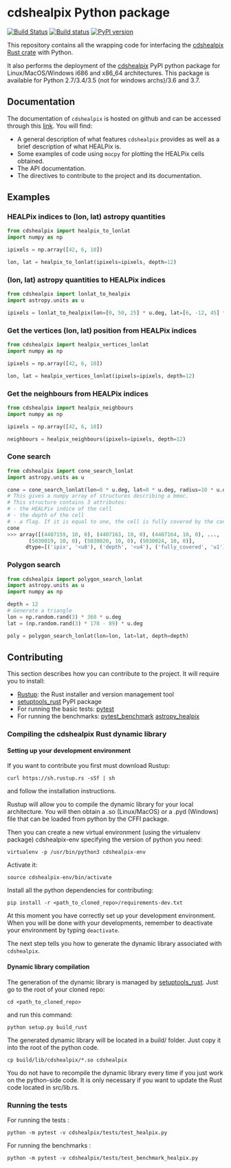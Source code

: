 # cdshealpix Python package

[![Build Status](https://travis-ci.org/cds-astro/cds-healpix-python.svg?branch=master)](https://travis-ci.org/cds-astro/cds-healpix-python) [![Build status](https://ci.appveyor.com/api/projects/status/obx59vfwehpxf13g/branch/master?svg=true)](https://ci.appveyor.com/project/bmatthieu3/cds-healpix-python/branch/master) [![PyPI version](https://badge.fury.io/py/cdshealpix.svg)](https://badge.fury.io/py/cdshealpix)

This repository contains all the wrapping code for interfacing the [cdshealpix Rust crate](https://github.com/cds-astro/cds-healpix-rust) with Python.

It also performs the deployment of the [cdshealpix](https://pypi.org/project/cdshealpix/) PyPI python package for Linux/MacOS/Windows i686 and x86_64 architectures.
This package is available for Python 2.7/3.4/3.5 (not for windows archs)/3.6 and 3.7.

## Documentation

The documentation of `cdshealpix` is hosted on github and can be accessed through this [link](https://cds-astro.github.io/cds-healpix-python/). You will find:

- A general description of what features `cdshealpix` provides as well as a brief description of what HEALPix is.
- Some examples of code using `mocpy` for plotting the HEALPix cells obtained.
- The API documentation.
- The directives to contribute to the project and its documentation.

## Examples

### HEALPix indices to (lon, lat) astropy quantities

```python
from cdshealpix import healpix_to_lonlat
import numpy as np

ipixels = np.array([42, 6, 10])

lon, lat = healpix_to_lonlat(ipixels=ipixels, depth=12)
```

### (lon, lat) astropy quantities to HEALPix indices

```python
from cdshealpix import lonlat_to_healpix
import astropy.units as u

ipixels = lonlat_to_healpix(lon=[0, 50, 25] * u.deg, lat=[6, -12, 45] * u.deg, depth=12)
```

### Get the vertices (lon, lat) position from HEALPix indices

```python
from cdshealpix import healpix_vertices_lonlat
import numpy as np

ipixels = np.array([42, 6, 10])

lon, lat = healpix_vertices_lonlat(ipixels=ipixels, depth=12)
```

### Get the neighbours from HEALPix indices

```python
from cdshealpix import healpix_neighbours
import numpy as np

ipixels = np.array([42, 6, 10])

neighbours = healpix_neighbours(ipixels=ipixels, depth=12)
```

### Cone search

```python
from cdshealpix import cone_search_lonlat
import astropy.units as u

cone = cone_search_lonlat(lon=0 * u.deg, lat=0 * u.deg, radius=10 * u.deg, depth=10, delta_depth=2)
# This gives a numpy array of structures describing a bmoc.
# This structure contains 3 attributes:
# - the HEALPix indice of the cell
# - the depth of the cell
# - a flag. If it is equal to one, the cell is fully covered by the cone. If it is equal to 0 then the cell is partially covered by the cone
cone
>>> array([(4407159, 10, 0), (4407163, 10, 0), (4407164, 10, 0), ...,
       (5030019, 10, 0), (5030020, 10, 0), (5030024, 10, 0)],
      dtype=[('ipix', '<u8'), ('depth', '<u4'), ('fully_covered', 'u1')])
```

### Polygon search

```python
from cdshealpix import polygon_search_lonlat
import astropy.units as u
import numpy as np

depth = 12
# Generate a triangle
lon = np.random.rand(3) * 360 * u.deg
lat = (np.random.rand(3) * 178 - 89) * u.deg

poly = polygon_search_lonlat(lon=lon, lat=lat, depth=depth)
```

## Contributing

This section describes how you can contribute to the project. It will require you to install:

- [Rustup](https://www.rust-lang.org/learn/get-started): the Rust installer and version management tool
- [setuptools_rust](https://github.com/PyO3/setuptools-rust) PyPI package
- For running the basic tests: [pytest](https://docs.pytest.org/en/latest/)
- For running the benchmarks: [pytest_benchmark](https://pytest-benchmark.readthedocs.io/en/latest/) [astropy_healpix](https://github.com/astropy/astropy-healpix)

### Compiling the cdshealpix Rust dynamic library

#### Setting up your development environment

If you want to contribute you first must download Rustup:
```shell
curl https://sh.rustup.rs -sSf | sh
```
and follow the installation instructions.

Rustup will allow you to compile the dynamic library for your local architecture. You will then obtain a .so (Linux/MacOS) or a .pyd (Windows) file that can be loaded from python by the CFFI package.

Then you can create a new virtual environment (using the virtualenv package) cdshealpix-env specifying the version of python you need:

```shell
virtualenv -p /usr/bin/python3 cdshealpix-env
```

Activate it: 

```shell
source cdshealpix-env/bin/activate
```

Install all the python dependencies for contributing:

```shell
pip install -r <path_to_cloned_repo>/requirements-dev.txt
```

At this moment you have correctly set up your development environment. When you will be done with your developments, remember to deactivate your environment by typing ```deactivate```.

The next step tells you how to generate the dynamic library associated with `cdshealpix`.

#### Dynamic library compilation

The generation of the dynamic library is managed by [setuptools_rust](https://github.com/PyO3/setuptools-rust). Just go to the root of your cloned repo:

```shell
cd <path_to_cloned_repo>
```

and run this command:

```shell
python setup.py build_rust
```

The generated dynamic library will be located in a build/ folder. Just copy it into the root of the python code.

```shell
cp build/lib/cdshealpix/*.so cdshealpix
```

You do not have to recompile the dynamic library every time if you just work on the python-side code. It is only necessary if you want to update the Rust code located in src/lib.rs.

### Running the tests

For running the tests :

```shell
python -m pytest -v cdshealpix/tests/test_healpix.py
```

For running the benchmarks :

```shell
python -m pytest -v cdshealpix/tests/test_benchmark_healpix.py
```
